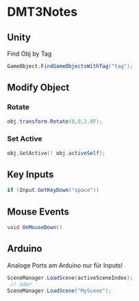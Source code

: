 # DMT3Notes
## Unity
Find Obj by Tag
```cs
GameObject.FindGameObjectsWithTag("tag");
```
## Modify Object
### Rotate
```cs
obj.transform.Rotate(0,0,2.0F);
```
### Set Active
```cs
obj.SetActive(! obj.activeSelf);
```
## Key Inputs
```cs
if (Input.GetKeyDown("space"))
```
## Mouse Events
```cs
void OnMouseDown()
```
## Arduino
Analoge Ports am Arduino nur für Inputs!

```cs
SceneManager.LoadScene(activeSceneIndex);
 // oder
SceneManager.LoadScene("MyScene");
```
